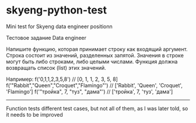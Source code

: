 # skyeng-python-test
Mini test for Skyeng data engineer positionn

Тестовое задание Data engineer

Напишите функцию, которая принимает строку как входящий аргумент. Строка состоит из значений, разделенных запятой. Значения в строке могут быть либо строками, либо целыми числами. Функция должна возвращать список (list) этих значений.

Например: 
f('0,1,1,2,3,5,8')                           // [0, 1, 1, 2, 3, 5, 8]
f('"Rabbit","Queen","Croquet","Flamingo"')   // ['Rabbit', 'Queen', 'Croquet', 'Flamingo']
f('"тройка", 7, "туз", "дама"')              // ['тройка', 7, 'туз', 'дама']

---
Function tests different test cases, but not all of them, as I was later told, so it needs to be improved
